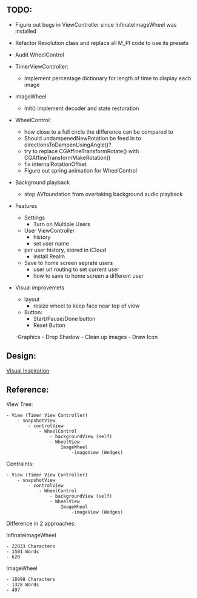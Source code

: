 TODO:
---------------------------------------
- Figure out bugs in ViewController since InfinateImageWheel was installed
- Refactor Revolution class and replace all M_PI code to use its presets
- Audit WheelControl

- TimerViewController:
	- Implement percentage dictionary for length of time to display each image
- ImageWheel
	- Init() implement decoder and state restoration
- WheelControl:
	- how close to a full circle the difference can be compared to
	- Should undampenedNewRotation be feed in to directionsToDampenUsingAngle()?
	- try to replace CGAffineTransformRotate() with CGAffineTransformMakeRotation()
	- fix internalRotationOffset
	- Figure out spring animation for WheelControl

- Background playback
	- stop AVfoundation from overtaking background audio playback

- Features
	- Settings
		- Turn on Multiple Users
	- User ViewController
		- history
		- set user name
	- per user history, stored in iCloud
		- install Realm
	- Save to home screen seprate users
		- user url routing to set current user
		- how to save to home screen a different user

- Visual improvemets
	- layout
		- resize wheel to keep face near top of view
	- Button:
		- Start/Pause/Done button
		- Reset Button
		
	-Graphics
		- Drop Shadow
		- Clean up images
		- Draw Icon
		
Design:
---------------------------------------
[Visual Inspiration](https://vimeo.com/118801020)

Reference:
---------------------------------------
View Tree:

	- View (Timer View Controller)
		- snapshotView
			- controlView
				- WheelControl
					- backgroundView (self)
					- WheelView
						ImageWheel
							-imageView (Wedges)

Contraints:

	- View (Timer View Controller)
		- snapshotView
			- controlView
				- WheelControl
					- backgroundView (self)
					- WheelView
						ImageWheel
							-imageView (Wedges)
							
							
							

Difference in 2 approaches:
					
InfinateImageWheel

	- 22033	Characters
	- 1501 Words
	- 620
	
ImageWheel

	- 18098	Characters
	- 1328 Words
	- 497











